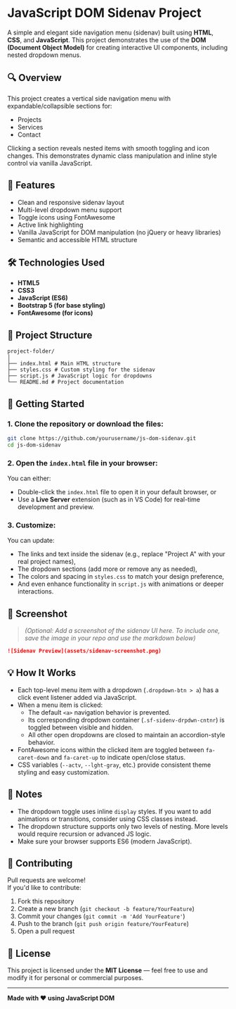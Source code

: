 # JavaScript DOM Sidenav Project

A simple and elegant side navigation menu (sidenav) built using **HTML**, **CSS**, and **JavaScript**. This project demonstrates the use of the **DOM (Document Object Model)** for creating interactive UI components, including nested dropdown menus.

## 🔍 Overview

This project creates a vertical side navigation menu with expandable/collapsible sections for:
- Projects
- Services
- Contact

Clicking a section reveals nested items with smooth toggling and icon changes. This demonstrates dynamic class manipulation and inline style control via vanilla JavaScript.

## 🧩 Features

- Clean and responsive sidenav layout
- Multi-level dropdown menu support
- Toggle icons using FontAwesome
- Active link highlighting
- Vanilla JavaScript for DOM manipulation (no jQuery or heavy libraries)
- Semantic and accessible HTML structure

## 🛠️ Technologies Used

- **HTML5**
- **CSS3**
- **JavaScript (ES6)**
- **Bootstrap 5 (for base styling)**
- **FontAwesome (for icons)**

## 📁 Project Structure
```
project-folder/
│
├── index.html # Main HTML structure
├── styles.css # Custom styling for the sidenav
├── script.js # JavaScript logic for dropdowns
└── README.md # Project documentation
```

## 🚀 Getting Started

### 1. Clone the repository or download the files:

```bash
git clone https://github.com/yourusername/js-dom-sidenav.git
cd js-dom-sidenav
```
### 2. Open the `index.html` file in your browser:

You can either:
- Double-click the `index.html` file to open it in your default browser, or
- Use a **Live Server** extension (such as in VS Code) for real-time development and preview.

### 3. Customize:

You can update:
- The links and text inside the sidenav (e.g., replace "Project A" with your real project names),
- The dropdown sections (add more or remove any as needed),
- The colors and spacing in `styles.css` to match your design preference,
- And even enhance functionality in `script.js` with animations or deeper interactions.

## 📸 Screenshot

> *(Optional: Add a screenshot of the sidenav UI here. To include one, save the image in your repo and use the markdown below)*

```markdown
![Sidenav Preview](assets/sidenav-screenshot.png)
```
## 💡 How It Works

- Each top-level menu item with a dropdown (`.dropdown-btn > a`) has a click event listener added via JavaScript.
- When a menu item is clicked:
  - The default `<a>` navigation behavior is prevented.
  - Its corresponding dropdown container (`.sf-sidenv-drpdwn-cntnr`) is toggled between visible and hidden.
  - All other open dropdowns are closed to maintain an accordion-style behavior.
- FontAwesome icons within the clicked item are toggled between `fa-caret-down` and `fa-caret-up` to indicate open/close status.
- CSS variables (`--actv`, `--lght-gray`, etc.) provide consistent theme styling and easy customization.

## 📌 Notes

- The dropdown toggle uses inline `display` styles. If you want to add animations or transitions, consider using CSS classes instead.
- The dropdown structure supports only two levels of nesting. More levels would require recursion or advanced JS logic.
- Make sure your browser supports ES6 (modern JavaScript).

## 🙌 Contributing

Pull requests are welcome!  
If you'd like to contribute:
1. Fork this repository
2. Create a new branch (`git checkout -b feature/YourFeature`)
3. Commit your changes (`git commit -m 'Add YourFeature'`)
4. Push to the branch (`git push origin feature/YourFeature`)
5. Open a pull request

## 📄 License

This project is licensed under the **MIT License** — feel free to use and modify it for personal or commercial purposes.

---

**Made with ❤️ using JavaScript DOM**

